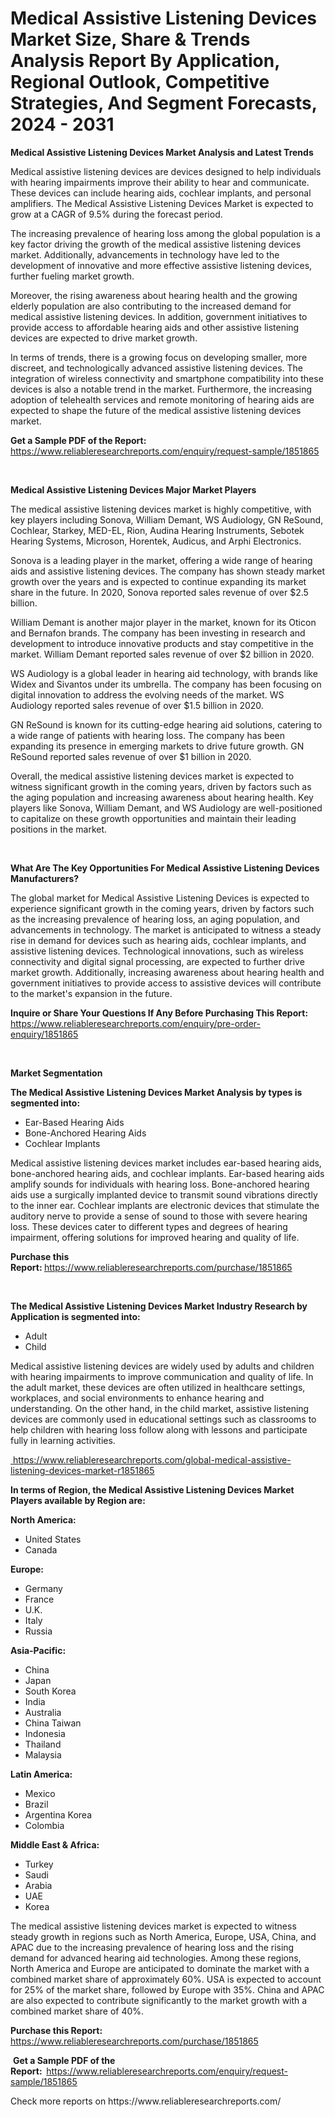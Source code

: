 <p><h1>Medical Assistive Listening Devices Market Size, Share & Trends Analysis Report By Application, Regional Outlook, Competitive Strategies, And Segment Forecasts, 2024 - 2031</h1></p><p><strong>Medical Assistive Listening Devices Market Analysis and Latest Trends</strong></p>
<p><p>Medical assistive listening devices are devices designed to help individuals with hearing impairments improve their ability to hear and communicate. These devices can include hearing aids, cochlear implants, and personal amplifiers. The Medical Assistive Listening Devices Market is expected to grow at a CAGR of 9.5% during the forecast period.</p><p>The increasing prevalence of hearing loss among the global population is a key factor driving the growth of the medical assistive listening devices market. Additionally, advancements in technology have led to the development of innovative and more effective assistive listening devices, further fueling market growth.</p><p>Moreover, the rising awareness about hearing health and the growing elderly population are also contributing to the increased demand for medical assistive listening devices. In addition, government initiatives to provide access to affordable hearing aids and other assistive listening devices are expected to drive market growth.</p><p>In terms of trends, there is a growing focus on developing smaller, more discreet, and technologically advanced assistive listening devices. The integration of wireless connectivity and smartphone compatibility into these devices is also a notable trend in the market. Furthermore, the increasing adoption of telehealth services and remote monitoring of hearing aids are expected to shape the future of the medical assistive listening devices market.</p></p>
<p><strong>Get a Sample PDF of the Report:&nbsp;</strong> <a href="https://www.reliableresearchreports.com/enquiry/request-sample/1851865">https://www.reliableresearchreports.com/enquiry/request-sample/1851865</a></p>
<p>&nbsp;</p>
<p><strong>Medical Assistive Listening Devices Major Market Players</strong></p>
<p><p>The medical assistive listening devices market is highly competitive, with key players including Sonova, William Demant, WS Audiology, GN ReSound, Cochlear, Starkey, MED-EL, Rion, Audina Hearing Instruments, Sebotek Hearing Systems, Microson, Horentek, Audicus, and Arphi Electronics.</p><p>Sonova is a leading player in the market, offering a wide range of hearing aids and assistive listening devices. The company has shown steady market growth over the years and is expected to continue expanding its market share in the future. In 2020, Sonova reported sales revenue of over $2.5 billion.</p><p>William Demant is another major player in the market, known for its Oticon and Bernafon brands. The company has been investing in research and development to introduce innovative products and stay competitive in the market. William Demant reported sales revenue of over $2 billion in 2020.</p><p>WS Audiology is a global leader in hearing aid technology, with brands like Widex and Sivantos under its umbrella. The company has been focusing on digital innovation to address the evolving needs of the market. WS Audiology reported sales revenue of over $1.5 billion in 2020.</p><p>GN ReSound is known for its cutting-edge hearing aid solutions, catering to a wide range of patients with hearing loss. The company has been expanding its presence in emerging markets to drive future growth. GN ReSound reported sales revenue of over $1 billion in 2020.</p><p>Overall, the medical assistive listening devices market is expected to witness significant growth in the coming years, driven by factors such as the aging population and increasing awareness about hearing health. Key players like Sonova, William Demant, and WS Audiology are well-positioned to capitalize on these growth opportunities and maintain their leading positions in the market.</p></p>
<p>&nbsp;</p>
<p><strong>What Are The Key Opportunities For Medical Assistive Listening Devices Manufacturers?</strong></p>
<p><p>The global market for Medical Assistive Listening Devices is expected to experience significant growth in the coming years, driven by factors such as the increasing prevalence of hearing loss, an aging population, and advancements in technology. The market is anticipated to witness a steady rise in demand for devices such as hearing aids, cochlear implants, and assistive listening devices. Technological innovations, such as wireless connectivity and digital signal processing, are expected to further drive market growth. Additionally, increasing awareness about hearing health and government initiatives to provide access to assistive devices will contribute to the market's expansion in the future.</p></p>
<p><strong>Inquire or Share Your Questions If Any Before Purchasing This Report:</strong> <a href="https://www.reliableresearchreports.com/enquiry/pre-order-enquiry/1851865">https://www.reliableresearchreports.com/enquiry/pre-order-enquiry/1851865</a></p>
<p>&nbsp;</p>
<p><strong>Market Segmentation</strong></p>
<p><strong>The Medical Assistive Listening Devices Market Analysis by types is segmented into:</strong></p>
<p><ul><li>Ear-Based Hearing Aids</li><li>Bone-Anchored Hearing Aids</li><li>Cochlear Implants</li></ul></p>
<p><p>Medical assistive listening devices market includes ear-based hearing aids, bone-anchored hearing aids, and cochlear implants. Ear-based hearing aids amplify sounds for individuals with hearing loss. Bone-anchored hearing aids use a surgically implanted device to transmit sound vibrations directly to the inner ear. Cochlear implants are electronic devices that stimulate the auditory nerve to provide a sense of sound to those with severe hearing loss. These devices cater to different types and degrees of hearing impairment, offering solutions for improved hearing and quality of life.</p></p>
<p><strong>Purchase this Report:&nbsp;</strong><a href="https://www.reliableresearchreports.com/purchase/1851865">https://www.reliableresearchreports.com/purchase/1851865</a></p>
<p>&nbsp;</p>
<p><strong>The Medical Assistive Listening Devices Market Industry Research by Application is segmented into:</strong></p>
<p><ul><li>Adult</li><li>Child</li></ul></p>
<p><p>Medical assistive listening devices are widely used by adults and children with hearing impairments to improve communication and quality of life. In the adult market, these devices are often utilized in healthcare settings, workplaces, and social environments to enhance hearing and understanding. On the other hand, in the child market, assistive listening devices are commonly used in educational settings such as classrooms to help children with hearing loss follow along with lessons and participate fully in learning activities.</p></p>
<p><a href="https://www.reliableresearchreports.com/global-medical-assistive-listening-devices-market-r1851865">&nbsp;https://www.reliableresearchreports.com/global-medical-assistive-listening-devices-market-r1851865</a></p>
<p><strong>In terms of Region, the Medical Assistive Listening Devices Market Players available by Region are:</strong></p>
<p>
    <p> <strong> North America: </strong>
        <ul>
            <li>United States</li>
            <li>Canada</li>
        </ul>
        </p> 
    <p> <strong> Europe: </strong>
        <ul>
            <li>Germany</li>
            <li>France</li>
            <li>U.K.</li>
            <li>Italy</li>
            <li>Russia</li>
        </ul>
        </p> 
    <p> <strong> Asia-Pacific: </strong>
        <ul>
            <li>China</li>
            <li>Japan</li>
            <li>South Korea</li>
            <li>India</li>
            <li>Australia</li>
            <li>China Taiwan</li>
            <li>Indonesia</li>
            <li>Thailand</li>
            <li>Malaysia</li>
        </ul>
        </p> 
    <p> <strong> Latin America: </strong>
        <ul>
            <li>Mexico</li>
            <li>Brazil</li>
            <li>Argentina Korea</li>
            <li>Colombia</li>
        </ul>
        </p> 
    <p> <strong> Middle East & Africa: </strong>
        <ul>
            <li>Turkey</li>
            <li>Saudi</li>
            <li>Arabia</li>
            <li>UAE</li>
            <li>Korea</li>
        </ul>
    </p>
    </p>
<p><p>The medical assistive listening devices market is expected to witness steady growth in regions such as North America, Europe, USA, China, and APAC due to the increasing prevalence of hearing loss and the rising demand for advanced hearing aid technologies. Among these regions, North America and Europe are anticipated to dominate the market with a combined market share of approximately 60%. USA is expected to account for 25% of the market share, followed by Europe with 35%. China and APAC are also expected to contribute significantly to the market growth with a combined market share of 40%.</p></p>
<p><strong>Purchase this Report: </strong><a href="https://www.reliableresearchreports.com/purchase/1851865">https://www.reliableresearchreports.com/purchase/1851865</a></p>
<p>&nbsp;<strong>Get a Sample PDF of the Report:&nbsp;&nbsp;</strong><a href="https://www.reliableresearchreports.com/enquiry/request-sample/1851865">https://www.reliableresearchreports.com/enquiry/request-sample/1851865</a></p>
<p><strong></strong></p>
<p>Check more reports on https://www.reliableresearchreports.com/</p>